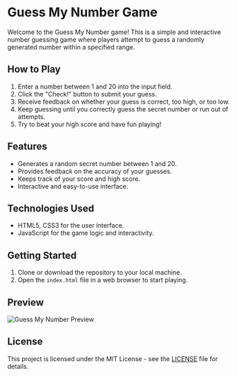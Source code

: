 # Guess My Number Game

Welcome to the Guess My Number game! This is a simple and interactive number guessing game where players attempt to guess a randomly generated number within a specified range.

## How to Play

1. Enter a number between 1 and 20 into the input field.
2. Click the "Check!" button to submit your guess.
3. Receive feedback on whether your guess is correct, too high, or too low.
4. Keep guessing until you correctly guess the secret number or run out of attempts.
5. Try to beat your high score and have fun playing!

## Features

- Generates a random secret number between 1 and 20.
- Provides feedback on the accuracy of your guesses.
- Keeps track of your score and high score.
- Interactive and easy-to-use interface.

## Technologies Used

- HTML5, CSS3 for the user interface.
- JavaScript for the game logic and interactivity.

## Getting Started

1. Clone or download the repository to your local machine.
2. Open the `index.html` file in a web browser to start playing.

## Preview

![Guess My Number Preview](public/localhost_5173_.png,public/localhost_5173_.png)


## License

This project is licensed under the MIT License - see the [LICENSE](LICENSE) file for details.
